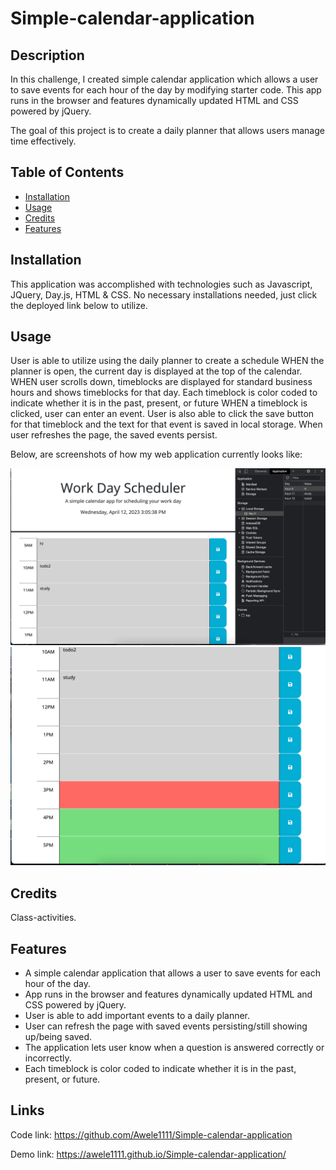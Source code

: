 # Simple-calendar-application

## Description

In this challenge, I created simple calendar application which allows a user to save events for each hour of the day by modifying starter code. This app runs in the browser and features dynamically updated HTML and CSS powered by jQuery.

The goal of this project is to create a daily planner that allows users manage time effectively. 

## Table of Contents

- [Installation](#installation)
- [Usage](#usage)
- [Credits](#credits)
- [Features](#features)


## Installation

This application was accomplished with technologies such as Javascript, JQuery, Day.js, HTML & CSS. No necessary installations needed, just click the deployed link below to utilize.


## Usage
User is able to utilize using the daily planner to create a schedule
WHEN the planner is open, the current day is displayed at the top of the calendar.
WHEN user scrolls down, timeblocks are displayed for standard business hours and shows timeblocks for that day.
Each timeblock is color coded to indicate whether it is in the past, present, or future
WHEN a timeblock is clicked, user can enter an event. User is also able to click the save button for that timeblock and the text for that event is saved in local storage. When user refreshes the page, the saved events persist.


Below, are screenshots of how my web application currently looks like:



![calendar](Assets/readme1.png)
![calendar](Assets/readme2.png)


## Credits

Class-activities.


## Features

- A simple calendar application that allows a user to save events for each hour of the day.
- App runs in the browser and features dynamically updated HTML and CSS powered by jQuery.
- User is able to add important events to a daily planner.
- User can refresh the page with  saved events persisting/still showing up/being saved.
- The application lets user know when a question is  answered correctly or incorrectly.
- Each timeblock is color coded to indicate whether it is in the past, present, or future.

## Links
Code link: https://github.com/Awele1111/Simple-calendar-application

Demo link: https://awele1111.github.io/Simple-calendar-application/





